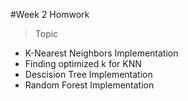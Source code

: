 #Week 2 Homwork

>Topic

- K-Nearest Neighbors Implementation
- Finding optimized k for KNN
- Descision Tree Implementation
- Random Forest Implementation
